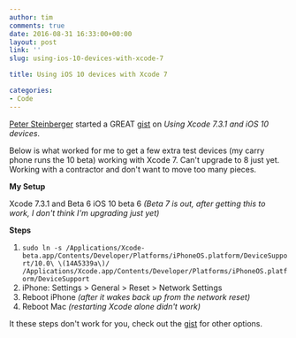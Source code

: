 ```yaml
---
author: tim
comments: true
date: 2016-08-31 16:33:00+00:00
layout: post
link: ''
slug: using-ios-10-devices-with-xcode-7

title: Using iOS 10 devices with Xcode 7

categories:
- Code
---
```


[Peter Steinberger](https://twitter.com/steipete "Peter Steinberger") started a GREAT [gist](https://gist.github.com/steipete/d9b44d8e9f341e81414e86d7ff8fb62d "gist") on *Using Xcode 7.3.1 and iOS 10 devices*.

Below is what worked for me to get a few extra test devices (my carry phone runs the 10 beta) working with Xcode 7. Can't upgrade to 8 just yet. Working with a contractor and don't want to move too many pieces.

**My Setup**

Xcode 7.3.1 and Beta 6
iOS 10 beta 6 *(Beta 7 is out, after getting this to work, I don't think I'm upgrading just yet)*

**Steps**

1. ```sudo ln -s /Applications/Xcode-beta.app/Contents/Developer/Platforms/iPhoneOS.platform/DeviceSupport/10.0\ \(14A5339a\)/ /Applications/Xcode.app/Contents/Developer/Platforms/iPhoneOS.platform/DeviceSupport```
1. iPhone: Settings > General > Reset > Network Settings
1. Reboot iPhone *(after it wakes back up from the network reset)*
1. Reboot Mac *(restarting Xcode alone didn't work)*

It these steps don't work for you, check out the [gist](https://gist.github.com/steipete/d9b44d8e9f341e81414e86d7ff8fb62d "gist") for other options.